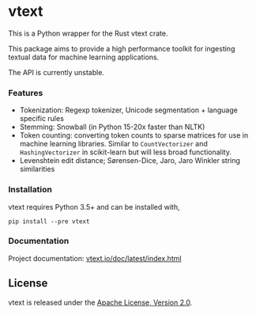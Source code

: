 # vtext

This is a Python wrapper for the Rust vtext crate.

This package aims to provide a high performance toolkit for ingesting textual data for
machine learning applications.

The API is currently unstable.

### Features

 - Tokenization: Regexp tokenizer, Unicode segmentation + language specific rules
 - Stemming: Snowball (in Python 15-20x faster than NLTK)
 - Token counting: converting token counts to sparse matrices for use
   in machine learning libraries. Similar to `CountVectorizer` and
   `HashingVectorizer` in scikit-learn but will less broad functionality.
 - Levenshtein edit distance; Sørensen-Dice, Jaro, Jaro Winkler string similarities


### Installation

vtext requires Python 3.5+ and can be installed with,

```
pip install --pre vtext
```

### Documentation

Project documentation: [vtext.io/doc/latest/index.html](https://vtext.io/doc/latest/index.html)


## License

vtext is released under the [Apache License, Version 2.0](./LICENSE).
